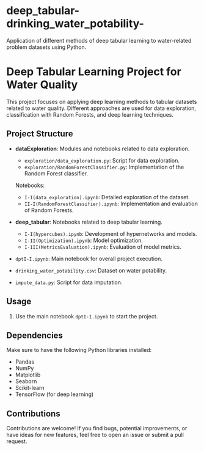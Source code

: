 # **deep_tabular-drinking_water_potability-**
Application of different methods of deep tabular learning to water-related problem datasets using Python.

# Deep Tabular Learning Project for Water Quality

This project focuses on applying deep learning methods to tabular datasets related to water quality. Different approaches are used for data exploration, classification with Random Forests, and deep learning techniques.

## Project Structure

- **dataExploration**: Modules and notebooks related to data exploration.
  - `exploration/data_exploration.py`: Script for data exploration.
  - `exploration/RandomForestClassifier.py`: Implementation of the Random Forest classifier.

  Notebooks:
  - `I-I(data_exploration).ipynb`: Detailed exploration of the dataset.
  - `II-I(RandomForestClassifier).ipynb`: Implementation and evaluation of Random Forests.

- **deep_tabular**: Notebooks related to deep tabular learning.
  - `I-I(hypercubes).ipynb`: Development of hypernetworks and models.
  - `I-II(Optimization).ipynb`: Model optimization.
  - `I-III(MetricsEvaluation).ipynb`: Evaluation of model metrics.

- `dptI-I.ipynb`: Main notebook for overall project execution.
- `drinking_water_potability.csv`: Dataset on water potability.
- `impute_data.py`: Script for data imputation.

## Usage

1. Use the main notebook `dptI-I.ipynb` to start the project.

## Dependencies

Make sure to have the following Python libraries installed:

- Pandas
- NumPy
- Matplotlib
- Seaborn
- Scikit-learn
- TensorFlow (for deep learning)

## Contributions

Contributions are welcome! If you find bugs, potential improvements, or have ideas for new features, feel free to open an issue or submit a pull request.
